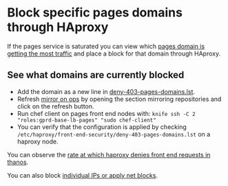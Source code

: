 # Block specific pages domains through HAproxy

If the pages service is saturated you can view which
[pages domain is getting the most traffic](https://log.gprd.gitlab.net/app/dashboards#/view/8a1a3c40-7bf2-11ec-a649-b7cbb8e4f62e)
and place a block for that domain through HAproxy.

## See what domains are currently blocked

- Add the domain as a new line in
[deny-403-pages-domains.lst](https://gitlab.com/gitlab-com/security-tools/front-end-security/-/blob/master/deny-403-pages-domains.lst).
- Refresh [mirror on ops](https://ops.gitlab.net/infrastructure/lib/front-end-security/-/settings/repository)
  by opening the section mirroring repositories and click on the refresh button.
- Run chef client on pages front end nodes with: `knife ssh -C 2 "roles:gprd-base-lb-pages" "sudo chef-client"`
- You can verify that the configuration is applied by checking `/etc/haproxy/front-end-security/deny-403-pages-domains.lst` on a haproxy node.

You can observe the [rate at which haproxy denies front end requests in thanos](https://thanos.gitlab.net/graph?g0.expr=rate(haproxy_frontend_requests_denied_total%7Benv%3D%22gprd%22%2C%20type%3D%22pages%22%7D%5B5m%5D)&g0.tab=0&g0.stacked=0&g0.range_input=2d&g0.max_source_resolution=0s&g0.deduplicate=1&g0.partial_response=0&g0.store_matches=%5B%5D).

You can also block [individual IPs or apply net blocks](https://gitlab.com/gitlab-com/runbooks/-/blob/master/docs/frontend/ban-netblocks-on-haproxy.md#blocking-individual-ips-and-net-blocks-on-ha-proxy).
